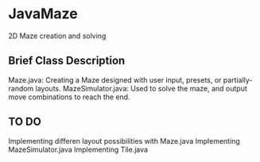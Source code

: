 # JavaMaze

2D Maze creation and solving

## Brief Class Description

Maze.java: Creating a Maze designed with user input, presets, or partially-random layouts.
MazeSimulator.java: Used to solve the maze, and output move combinations to reach the end.

## TO DO
Implementing differen layout possibilities with Maze.java
Implementing MazeSimulator.java
Implementing Tile.java
